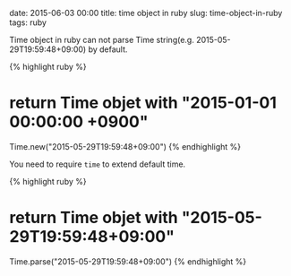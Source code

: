 date: 2015-06-03 00:00
title: time object in ruby
slug: time-object-in-ruby
tags: ruby

Time object in ruby can not parse Time string(e.g. 2015-05-29T19:59:48+09:00) by default.

{% highlight ruby %}
# return Time objet with "2015-01-01 00:00:00 +0900"
Time.new("2015-05-29T19:59:48+09:00")
{% endhighlight %}

You need to require `time` to extend default time.

{% highlight ruby %}
# return Time objet with "2015-05-29T19:59:48+09:00"
Time.parse("2015-05-29T19:59:48+09:00")
{% endhighlight %}

